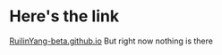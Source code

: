 # Here's the link

[RuilinYang-beta.github.io](RuilinYang-beta.github.io)
But right now nothing is there
